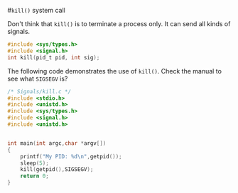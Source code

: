 #`kill()` system call

Don't think that `kill()` is to terminate a process only. It can send all kinds of signals.


```c
#include <sys/types.h>
#include <signal.h>
int kill(pid_t pid, int sig);
```

The following code demonstrates the use of `kill()`. Check the manual to see what `SIGSEGV` is?

```c
/* Signals/kill.c */
#include <stdio.h>
#include <unistd.h>
#include <sys/types.h>
#include <signal.h>
#include <unistd.h>


int main(int argc,char *argv[])
{
    printf("My PID: %d\n",getpid());
    sleep(5);
    kill(getpid(),SIGSEGV);
    return 0;
}
```